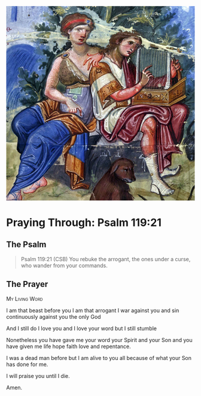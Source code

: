 <img class="intro-right" src="art-paris-psalter.jpg">

<style>
  li {list-style-type: none;}
  p + ul {
    margin-top: -18px;
}
</style>

# Praying Through: Psalm 119:21

## The Psalm

>Psalm 119:21 (CSB) You rebuke the arrogant, the ones under a curse, who wander from your commands.

## The Prayer

<div style="font-variant: small-caps;">
My Living Word
</div>

I am that beast before you
  I am that arrogant
  I war against you
  and sin continuously against you
  the only God

And I still do
  I love you
  and I love your word
  but I still stumble

Nonetheless
  you have gave me your word
  your Spirit
  and your Son
  and you have given me
  life
  hope
  faith
  love
  and repentance.

I was a dead man before
  but I am alive to you
  all because of what your Son
  has done for me.

I will praise you until I die.

Amen.